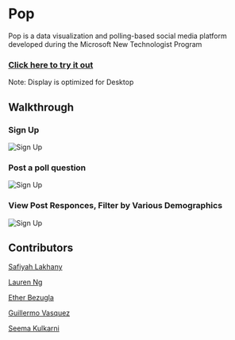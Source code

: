 # Pop

Pop is a data visualization and polling-based social media platform developed during the Microsoft New Technologist Program


### [Click here to try it out](https://safiyahlakhany.github.io/Pop/) 
Note: Display is optimized for Desktop

## Walkthrough

### Sign Up
<img src='http://g.recordit.co/mJv4pUHYYn.gif'  width='' alt='Sign Up' />

### Post a poll question
<img src='https://recordit.co/O2Ib0QlloZ.gif'  width='' alt='Sign Up' />

### View Post Responces, Filter by Various Demographics
<img src='http://recordit.co/6DGUy2D6NG.gif'  width='' alt='Sign Up' />


## Contributors
[Safiyah Lakhany](https://github.com/safiyahlakhany)

[Lauren Ng](https://github.com/laurenng)

[Ether Bezugla](https://github.com/kbezugla)

[Guillermo Vasquez](https://github.com/memovasquez)

[Seema Kulkarni](https://github.com/seemariva)
